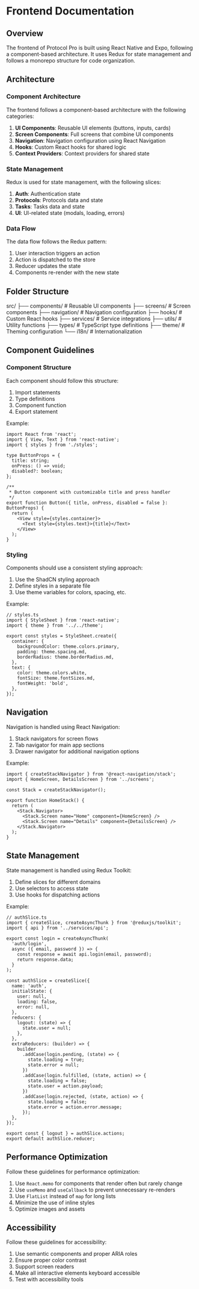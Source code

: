 # Frontend Documentation

## Overview

The frontend of Protocol Pro is built using React Native and Expo, following a component-based architecture. It uses Redux for state management and follows a monorepo structure for code organization.

## Architecture

### Component Architecture

The frontend follows a component-based architecture with the following categories:

1. **UI Components**: Reusable UI elements (buttons, inputs, cards)
2. **Screen Components**: Full screens that combine UI components
3. **Navigation**: Navigation configuration using React Navigation
4. **Hooks**: Custom React hooks for shared logic
5. **Context Providers**: Context providers for shared state

### State Management

Redux is used for state management, with the following slices:

1. **Auth**: Authentication state
2. **Protocols**: Protocols data and state
3. **Tasks**: Tasks data and state
4. **UI**: UI-related state (modals, loading, errors)

### Data Flow

The data flow follows the Redux pattern:

1. User interaction triggers an action
2. Action is dispatched to the store
3. Reducer updates the state
4. Components re-render with the new state

## Folder Structure
src/
├── components/ # Reusable UI components
├── screens/ # Screen components
├── navigation/ # Navigation configuration
├── hooks/ # Custom React hooks
├── services/ # Service integrations
├── utils/ # Utility functions
├── types/ # TypeScript type definitions
├── theme/ # Theming configuration
└── i18n/ # Internationalization

## Component Guidelines

### Component Structure

Each component should follow this structure:

1. Import statements
2. Type definitions
3. Component function
4. Export statement

Example:

```tsx
import React from 'react';
import { View, Text } from 'react-native';
import { styles } from './styles';

type ButtonProps = {
  title: string;
  onPress: () => void;
  disabled?: boolean;
};

/**
 * Button component with customizable title and press handler
 */
export function Button({ title, onPress, disabled = false }: ButtonProps) {
  return (
    <View style={styles.container}>
      <Text style={styles.text}>{title}</Text>
    </View>
  );
}
```

### Styling

Components should use a consistent styling approach:

1. Use the ShadCN styling approach
2. Define styles in a separate file
3. Use theme variables for colors, spacing, etc.

Example:

```tsx
// styles.ts
import { StyleSheet } from 'react-native';
import { theme } from '../../theme';

export const styles = StyleSheet.create({
  container: {
    backgroundColor: theme.colors.primary,
    padding: theme.spacing.md,
    borderRadius: theme.borderRadius.md,
  },
  text: {
    color: theme.colors.white,
    fontSize: theme.fontSizes.md,
    fontWeight: 'bold',
  },
});
```

## Navigation

Navigation is handled using React Navigation:

1. Stack navigators for screen flows
2. Tab navigator for main app sections
3. Drawer navigator for additional navigation options

Example:

```tsx
import { createStackNavigator } from '@react-navigation/stack';
import { HomeScreen, DetailsScreen } from '../screens';

const Stack = createStackNavigator();

export function HomeStack() {
  return (
    <Stack.Navigator>
      <Stack.Screen name="Home" component={HomeScreen} />
      <Stack.Screen name="Details" component={DetailsScreen} />
    </Stack.Navigator>
  );
}
```

## State Management

State management is handled using Redux Toolkit:

1. Define slices for different domains
2. Use selectors to access state
3. Use hooks for dispatching actions

Example:

```tsx
// authSlice.ts
import { createSlice, createAsyncThunk } from '@reduxjs/toolkit';
import { api } from '../services/api';

export const login = createAsyncThunk(
  'auth/login',
  async ({ email, password }) => {
    const response = await api.login(email, password);
    return response.data;
  }
);

const authSlice = createSlice({
  name: 'auth',
  initialState: {
    user: null,
    loading: false,
    error: null,
  },
  reducers: {
    logout: (state) => {
      state.user = null;
    },
  },
  extraReducers: (builder) => {
    builder
      .addCase(login.pending, (state) => {
        state.loading = true;
        state.error = null;
      })
      .addCase(login.fulfilled, (state, action) => {
        state.loading = false;
        state.user = action.payload;
      })
      .addCase(login.rejected, (state, action) => {
        state.loading = false;
        state.error = action.error.message;
      });
  },
});

export const { logout } = authSlice.actions;
export default authSlice.reducer;
```

## Performance Optimization

Follow these guidelines for performance optimization:

1. Use `React.memo` for components that render often but rarely change
2. Use `useMemo` and `useCallback` to prevent unnecessary re-renders
3. Use `FlatList` instead of `map` for long lists
4. Minimize the use of inline styles
5. Optimize images and assets

## Accessibility

Follow these guidelines for accessibility:

1. Use semantic components and proper ARIA roles
2. Ensure proper color contrast
3. Support screen readers
4. Make all interactive elements keyboard accessible
5. Test with accessibility tools
